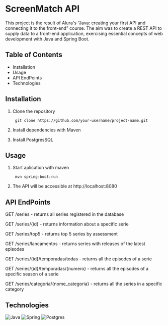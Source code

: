 # ScreenMatch API

This project is the result of Alura's “Java: creating your first API and connecting it to the front-end” course. The aim was to create a REST API to supply data to a front-end application, exercising essential concepts of web development with Java and Spring Boot.

## Table of Contents

- Installation
- Usage
- API EndPoints
- Technologies 

## Installation

1. Clone the repository

        git clone https://github.com/your-username/project-name.git

2. Install dependencies with Maven

3. Install PostgresSQL

## Usage

1. Start aplication with maven 

        mvn spring-boot:run

2. The API will be accessible at http://localhost:8080

## API EndPoints

GET /series - returns all series registered in the database

GET /series/{id} - returns information about a specific serie

GET /series/top5 - returns top 5 series by assessment

GET /series/lancamentos - returns series with releases of the latest episodes 

GET /series/{id}/temporadas/todas - returns all the episodes of a serie

GET /series/{id}/temporadas/{numero} - returns all the episodes of a specific season of a serie

GET /series/categoria/{nome_categoria} - returns all the series in a specific category

## Technologies

![Java](https://img.shields.io/badge/java-%23ED8B00.svg?style=for-the-badge&logo=openjdk&logoColor=white)
![Spring](https://img.shields.io/badge/spring-%236DB33F.svg?style=for-the-badge&logo=spring&logoColor=white)
![Postgres](https://img.shields.io/badge/postgres-%23316192.svg?style=for-the-badge&logo=postgresql&logoColor=white)
